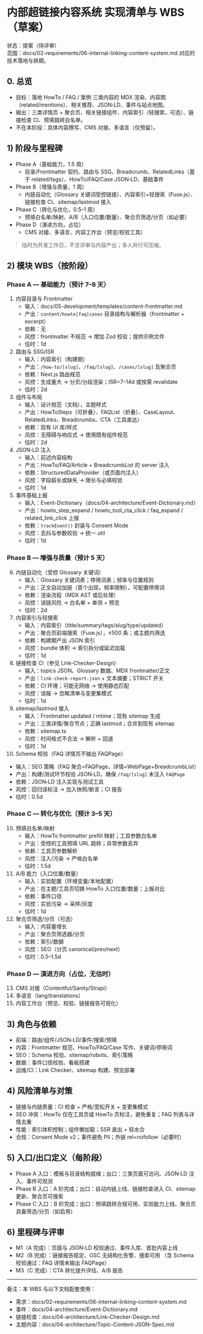 # 内部超链接内容系统 实现清单与 WBS（草案）

状态：提案（待评审）  
范围：docs/02-requirements/06-internal-linking-content-system.md 对应的技术落地与排期。

## 0. 总览
- 目标：落地 HowTo / FAQ / 案例 三类内容的 MDX 渲染、内容图（related/mentions）、相关推荐、JSON‑LD、事件与站点地图。
- 输出：三类详情页 + 聚合页、相关链接组件、内容索引（轻搜索，可选）、链接检查 CI、预填跳转白名单。
- 不在本阶段：具体内容撰写、CMS 对接、多语言（仅预留）。

## 1) 阶段与里程碑
- Phase A（基础能力，1.5 周）
  - 目录/Frontmatter 契约、路由与 SSG、Breadcrumb、RelatedLinks（基于 related/tags）、HowTo/FAQ/Case JSON‑LD、基础事件
- Phase B（增强与质量，1 周）
  - 内链自动化（Glossary 关键词受控链接）、内容索引+轻搜索（Fuse.js）、链接检查 CI、sitemap/lastmod 接入
- Phase C（转化与优化，0.5–1 周）
  - 预填白名单/映射、A/B（入口位置/数量）、聚合页筛选/分页（如必要）
- Phase D（演进方向，占位）
  - CMS 对接、多语言、内容工作台（预览/校验工具）

> 估时为开发工作日，不含评审与内容产出；多人并行可压缩。

## 2) 模块 WBS（按阶段）

### Phase A — 基础能力（预计 7–8 天）
1. 内容目录与 Frontmatter
   - 输入：docs/05-development/templates/content-frontmatter.md
   - 产出：`content/howto|faq|cases` 目录结构与解析器（frontmatter + excerpt）
   - 依赖：无
   - 风控：frontmatter 不规范 → 增加 Zod 校验；提供示例文件
   - 估时：1d
2. 路由与 SSG/ISR
   - 输入：内容索引（构建期）
   - 产出：`/how-to/[slug]`、`/faq/[slug]`、`/cases/[slug]` 及聚合页
   - 依赖：Next.js 路由规范
   - 风控：生成量大 → 分页/分段渲染；ISR=7–14d 或按需 revalidate
   - 估时：2d
3. 组件与布局
   - 输入：设计规范（文档），主题样式
   - 产出：HowToSteps（可折叠）、FAQList（折叠）、CaseLayout、RelatedLinks、Breadcrumbs、CTA（工具直达）
   - 依赖：现有 UI 库/样式
   - 风控：无障碍与响应式 → 使用既有组件规范
   - 估时：2d
4. JSON‑LD 注入
   - 输入：前述内容结构
   - 产出：HowTo/FAQ/Article + BreadcrumbList 的 server 注入
   - 依赖：StructuredDataProvider（或页面内注入）
   - 风控：字段超长或缺失 → 限长与必填校验
   - 估时：1d
5. 事件基础上报
   - 输入：Event-Dictionary（docs/04-architecture/Event-Dictionary.md）
   - 产出：howto_step_expand / howto_tool_cta_click / faq_expand / related_link_click 上报
   - 依赖：`trackEvent()` 封装与 Consent Mode
   - 风控：去抖与参数校验 → 统一 util
   - 估时：1d

### Phase B — 增强与质量（预计 5 天）
6. 内链自动化（受控 Glossary 关键词）
   - 输入：Glossary 关键词表；停用词表；频率与位置规则
   - 产出：正文自动加链（首个出现，频率限制），可配置停用词
   - 依赖：渲染流程（MDX AST 或后处理）
   - 风控：误链风险 → 白名单 + 单测 + 预览
   - 估时：2d
7. 内容索引与轻搜索
   - 输入：内容索引（title/summary/tags/slug/type/updated）
   - 产出：聚合页前端搜索（Fuse.js），≤500 条；或主题内筛选
   - 依赖：构建期产出 JSON 索引
   - 风控：bundle 体积 → 索引拆分或延迟加载
   - 估时：1d
8. 链接检查 CI（参见 Link-Checker-Design）
   - 输入：topics JSON、Glossary 数据、MDX frontmatter/正文
   - 产出：`link-check-report.json` + 文本摘要；STRICT 开关
   - 依赖：CI 环境；可能无网络 → 使用静态匹配
   - 风控：误报 → 忽略清单与变更集模式
   - 估时：1d
9. sitemap/lastmod 接入
   - 输入：Frontmatter.updated / mtime；现有 sitemap 生成
   - 产出：三类详情/聚合节点；正确 lastmod；合并到现有 sitemap
   - 依赖：sitemap.ts
   - 风控：时间格式不合法 → 解析 + 回退
   - 估时：1d
10. Schema 校验（FAQ 详情页不输出 FAQPage）
   - 输入：SEO 策略（FAQ 聚合=FAQPage，详情=WebPage+BreadcrumbList）
   - 产出：构建/测试环节校验 JSON‑LD，确保 `/faq/[slug]` 未注入 `FAQPage`
   - 依赖：JSON‑LD 注入实现与测试工具
   - 风控：回归误标注 → 加入快照/断言；CI 报告
   - 估时：0.5d

### Phase C — 转化与优化（预计 3–5 天）
10. 预填白名单/映射
    - 输入：HowTo frontmatter prefill 映射；工具参数白名单
    - 产出：受控的工具预填 URL 跳转；异常参数丢弃
    - 依赖：工具页参数解析
    - 风控：注入/污染 → 严格白名单
    - 估时：1.5d
11. A/B 能力（入口位置/数量）
    - 输入：实验配置（环境变量/本地配置）
    - 产出：在主题/工具页切换 HowTo 入口位置/数量；上报对比
    - 依赖：事件口径
    - 风控：实验污染 → 采样/灰度
    - 估时：1d
12. 聚合页筛选/分页（可选）
    - 输入：内容量增长
    - 产出：聚合页筛选器/分页
    - 依赖：索引/数据
    - 风控：SEO（分页 canonical/prev/next）
    - 估时：0.5–1.5d

### Phase D — 演进方向（占位，无估时）
13. CMS 对接（Contentful/Sanity/Strapi）
14. 多语言（lang/translations）
15. 内容工作台（预览、校验、链接报告可视化）

## 3) 角色与依赖
- 前端：路由/组件/JSON‑LD/事件/搜索/预填
- 内容：Frontmatter 规范、HowTo/FAQ/Case 写作、关键词/停用词
- SEO：Schema 校验、sitemap/robots、索引策略
- 数据：事件口径校验、看板搭建
- 运维/CI：Link Checker、sitemap 构建、预览部署

## 4) 风险清单与对策
- 链接与内链质量：CI 检查 + 严格/宽松开关 + 变更集模式
- SEO 冲突：HowTo 仅在工具页或 HowTo 页标注，避免重复；FAQ 列表与详情去重
- 性能：索引体积控制；组件懒加载；SSR 直出 + 轻水合
- 合规：Consent Mode v2；事件避免 PII；外链 rel=nofollow（必要时）

## 5) 入口/出口定义（每阶段）
- Phase A 入口：模板与目录结构就绪；出口：三类页面可访问、JSON‑LD 注入、事件可观测
- Phase B 入口：A 阶完成；出口：自动内链上线、链接检查进入 CI、sitemap 更新、聚合页可搜索
- Phase C 入口：B 阶完成；出口：预填跳转合规可用、实验能力上线、聚合页具备筛选/分页（如启用）

## 6) 里程碑与评审
- M1（A 完成）：页面与 JSON‑LD 校验通过、事件入库、首批内容上线
- M2（B 完成）：链接报告稳定、GSC 无结构化告警、搜索可用
  （含 Schema 校验通过：FAQ 详情未输出 FAQPage）
- M3（C 完成）：CTA 转化提升评估、A/B 报告

---

备注：本 WBS 与以下文档配套使用：
- 需求：docs/02-requirements/06-internal-linking-content-system.md
- 事件：docs/04-architecture/Event-Dictionary.md
- 链接检查：docs/04-architecture/Link-Checker-Design.md
- 主题内容：docs/04-architecture/Topic-Content-JSON-Spec.md
